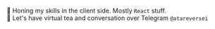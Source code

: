 👀 Honing my skills in the client side. Mostly `React` stuff.  
👾 Let's have virtual tea and conversation over Telegram `@atareversei`
